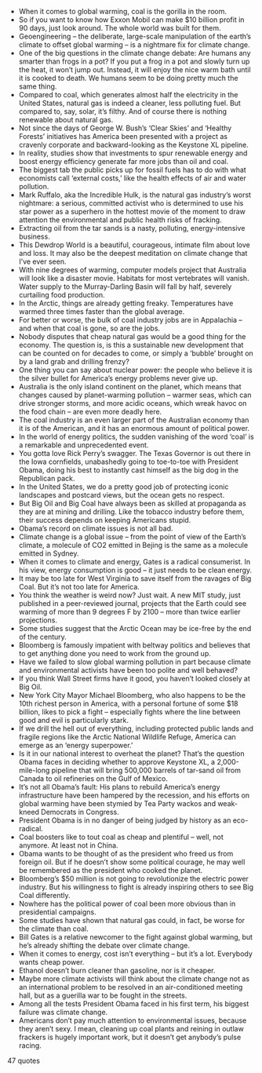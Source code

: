  - When it comes to global warming, coal is the gorilla in the room.
 - So if you want to know how Exxon Mobil can make $10 billion profit in 90 days, just look around. The whole world was built for them.
 - Geoengineering – the deliberate, large-scale manipulation of the earth’s climate to offset global warming – is a nightmare fix for climate change.
 - One of the big questions in the climate change debate: Are humans any smarter than frogs in a pot? If you put a frog in a pot and slowly turn up the heat, it won’t jump out. Instead, it will enjoy the nice warm bath until it is cooked to death. We humans seem to be doing pretty much the same thing.
 - Compared to coal, which generates almost half the electricity in the United States, natural gas is indeed a cleaner, less polluting fuel. But compared to, say, solar, it’s filthy. And of course there is nothing renewable about natural gas.
 - Not since the days of George W. Bush’s ‘Clear Skies’ and ‘Healthy Forests’ initiatives has America been presented with a project as cravenly corporate and backward-looking as the Keystone XL pipeline.
 - In reality, studies show that investments to spur renewable energy and boost energy efficiency generate far more jobs than oil and coal.
 - The biggest tab the public picks up for fossil fuels has to do with what economists call ‘external costs,’ like the health effects of air and water pollution.
 - Mark Ruffalo, aka the Incredible Hulk, is the natural gas industry’s worst nightmare: a serious, committed activist who is determined to use his star power as a superhero in the hottest movie of the moment to draw attention the environmental and public health risks of fracking.
 - Extracting oil from the tar sands is a nasty, polluting, energy-intensive business.
 - This Dewdrop World is a beautiful, courageous, intimate film about love and loss. It may also be the deepest meditation on climate change that I’ve ever seen.
 - With nine degrees of warming, computer models project that Australia will look like a disaster movie. Habitats for most vertebrates will vanish. Water supply to the Murray-Darling Basin will fall by half, severely curtailing food production.
 - In the Arctic, things are already getting freaky. Temperatures have warmed three times faster than the global average.
 - For better or worse, the bulk of coal industry jobs are in Appalachia – and when that coal is gone, so are the jobs.
 - Nobody disputes that cheap natural gas would be a good thing for the economy. The question is, is this a sustainable new development that can be counted on for decades to come, or simply a ‘bubble’ brought on by a land grab and drilling frenzy?
 - One thing you can say about nuclear power: the people who believe it is the silver bullet for America’s energy problems never give up.
 - Australia is the only island continent on the planet, which means that changes caused by planet-warming pollution – warmer seas, which can drive stronger storms, and more acidic oceans, which wreak havoc on the food chain – are even more deadly here.
 - The coal industry is an even larger part of the Australian economy than it is of the American, and it has an enormous amount of political power.
 - In the world of energy politics, the sudden vanishing of the word ‘coal’ is a remarkable and unprecedented event.
 - You gotta love Rick Perry’s swagger. The Texas Governor is out there in the Iowa cornfields, unabashedly going to toe-to-toe with President Obama, doing his best to instantly cast himself as the big dog in the Republican pack.
 - In the United States, we do a pretty good job of protecting iconic landscapes and postcard views, but the ocean gets no respect.
 - But Big Oil and Big Coal have always been as skilled at propaganda as they are at mining and drilling. Like the tobacco industry before them, their success depends on keeping Americans stupid.
 - Obama’s record on climate issues is not all bad.
 - Climate change is a global issue – from the point of view of the Earth’s climate, a molecule of CO2 emitted in Bejing is the same as a molecule emitted in Sydney.
 - When it comes to climate and energy, Gates is a radical consumerist. In his view, energy consumption is good – it just needs to be clean energy.
 - It may be too late for West Virginia to save itself from the ravages of Big Coal. But it’s not too late for America.
 - You think the weather is weird now? Just wait. A new MIT study, just published in a peer-reviewed journal, projects that the Earth could see warming of more than 9 degrees F by 2100 – more than twice earlier projections.
 - Some studies suggest that the Arctic Ocean may be ice-free by the end of the century.
 - Bloomberg is famously impatient with beltway politics and believes that to get anything done you need to work from the ground up.
 - Have we failed to slow global warming pollution in part because climate and environmental activists have been too polite and well behaved?
 - If you think Wall Street firms have it good, you haven’t looked closely at Big Oil.
 - New York City Mayor Michael Bloomberg, who also happens to be the 10th richest person in America, with a personal fortune of some $18 billion, likes to pick a fight – especially fights where the line between good and evil is particularly stark.
 - If we drill the hell out of everything, including protected public lands and fragile regions like the Arctic National Wildlife Refuge, America can emerge as an ‘energy superpower.’
 - Is it in our national interest to overheat the planet? That’s the question Obama faces in deciding whether to approve Keystone XL, a 2,000-mile-long pipeline that will bring 500,000 barrels of tar-sand oil from Canada to oil refineries on the Gulf of Mexico.
 - It’s not all Obama’s fault: His plans to rebuild America’s energy infrastructure have been hampered by the recession, and his efforts on global warming have been stymied by Tea Party wackos and weak-kneed Democrats in Congress.
 - President Obama is in no danger of being judged by history as an eco-radical.
 - Coal boosters like to tout coal as cheap and plentiful – well, not anymore. At least not in China.
 - Obama wants to be thought of as the president who freed us from foreign oil. But if he doesn’t show some political courage, he may well be remembered as the president who cooked the planet.
 - Bloomberg’s $50 million is not going to revolutionize the electric power industry. But his willingness to fight is already inspiring others to see Big Coal differently.
 - Nowhere has the political power of coal been more obvious than in presidential campaigns.
 - Some studies have shown that natural gas could, in fact, be worse for the climate than coal.
 - Bill Gates is a relative newcomer to the fight against global warming, but he’s already shifting the debate over climate change.
 - When it comes to energy, cost isn’t everything – but it’s a lot. Everybody wants cheap power.
 - Ethanol doesn’t burn cleaner than gasoline, nor is it cheaper.
 - Maybe more climate activists will think about the climate change not as an international problem to be resolved in an air-conditioned meeting hall, but as a guerilla war to be fought in the streets.
 - Among all the tests President Obama faced in his first term, his biggest failure was climate change.
 - Americans don’t pay much attention to environmental issues, because they aren’t sexy. I mean, cleaning up coal plants and reining in outlaw frackers is hugely important work, but it doesn’t get anybody’s pulse racing.

47 quotes